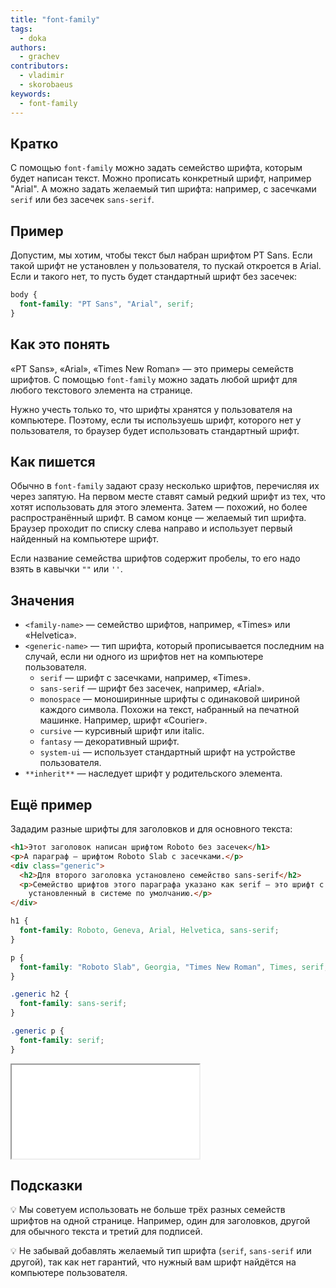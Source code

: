```yaml
---
title: "font-family"
tags:
  - doka
authors:
  - grachev
contributors:
  - vladimir
  - skorobaeus
keywords:
  - font-family
---
```


## Кратко

С помощью `font-family` можно задать семейство шрифта, которым будет написан текст. Можно прописать конкретный шрифт, например "Arial". А можно задать желаемый тип шрифта: например, с засечками `serif` или без засечек `sans-serif`.

## Пример

Допустим, мы хотим, чтобы текст был набран шрифтом PT Sans. Если такой шрифт не установлен у пользователя, то пускай откроется в Arial. Если и такого нет, то пусть будет стандартный шрифт без засечек:

```css
body {
  font-family: "PT Sans", "Arial", serif;
}
```

## Как это понять

«PT Sans», «Arial», «Times New Roman» — это примеры семейств шрифтов. С помощью `font-family` можно задать любой шрифт для любого текстового элемента на странице.

Нужно учесть только то, что шрифты хранятся у пользователя на компьютере. Поэтому, если ты используешь шрифт, которого нет у пользователя, то браузер будет использовать стандартный шрифт.

## Как пишется

Обычно в `font-family` задают сразу несколько шрифтов, перечисляя их через запятую. На первом месте ставят самый редкий шрифт из тех, что хотят использовать для этого элемента. Затем — похожий, но более распространённый шрифт. В самом конце — желаемый тип шрифта. Браузер проходит по списку слева направо и использует первый найденный на компьютере шрифт.

Если название семейства шрифтов содержит пробелы, то его надо взять в кавычки `""` или `''`.

## Значения

- `<family-name>` — семейство шрифтов, например, «Times» или «Helvetica».
- `<generic-name>` — тип шрифта, который прописывается последним на случай, если ни одного из шрифтов нет на компьютере пользователя.
  - `serif` — шрифт с засечками, например, «Times».
  - `sans-serif` — шрифт без засечек, например, «Arial».
  - `monospace` — моноширинные шрифты с одинаковой шириной каждого символа. Похожи на текст, набранный на печатной машинке. Например, шрифт «Courier».
  - `cursive` — курсивный шрифт или italic.
  - `fantasy` — декоративный шрифт.
  - `system-ui` — использует стандартный шрифт на устройстве пользователя.
- `**inherit**` — наследует шрифт у родительского элемента.

## Ещё пример

Зададим разные шрифты для заголовков и для основного текста:

```html
<h1>Этот заголовок написан шрифтом Roboto без засечек</h1>
<p>А параграф — шрифтом Roboto Slab с засечками.</p>
<div class="generic">
  <h2>Для второго заголовка установлено семейство sans-serif</h2>
  <p>Семейство шрифтов этого параграфа указано как serif — это шрифт с засечками,
    установленный в системе по умолчанию.</p>
</div>
```

```css
h1 {
  font-family: Roboto, Geneva, Arial, Helvetica, sans-serif;
}

p {
  font-family: "Roboto Slab", Georgia, "Times New Roman", Times, serif;
}

.generic h2 {
  font-family: sans-serif;
}

.generic p {
  font-family: serif;
}
```

<iframe title="Шрифты с засечками и без" src="demos/index.html"></iframe>

## Подсказки

💡 Мы советуем использовать не больше трёх разных семейств шрифтов на одной странице. Например, один для заголовков, другой для обычного текста и третий для подписей.

💡 Не забывай добавлять желаемый тип шрифта (`serif`, `sans-serif` или другой), так как нет гарантий, что нужный вам шрифт найдётся на компьютере пользователя.
